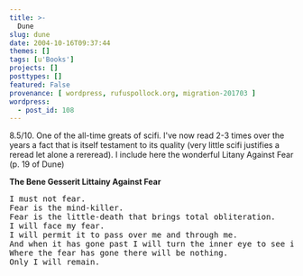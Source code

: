 ```yaml
---
title: >-
  Dune
slug: dune
date: 2004-10-16T09:37:44
themes: []
tags: [u'Books']
projects: []
posttypes: []
featured: False
provenance: [ wordpress, rufuspollock.org, migration-201703 ]
wordpress:
  - post_id: 108
---
```


8.5/10. One of the all-time greats of scifi. I've now read 2-3 times over the years a fact that is itself testament to its quality (very little scifi justifies a reread let alone a rereread). I include here the wonderful Litany Against Fear (p. 19 of Dune)

**The Bene Gesserit Littainy Against Fear**

<pre>
I must not fear.
Fear is the mind-killer.
Fear is the little-death that brings total obliteration.
I will face my fear.
I will permit it to pass over me and through me.
And when it has gone past I will turn the inner eye to see its path.
Where the fear has gone there will be nothing.
Only I will remain.
</pre>

